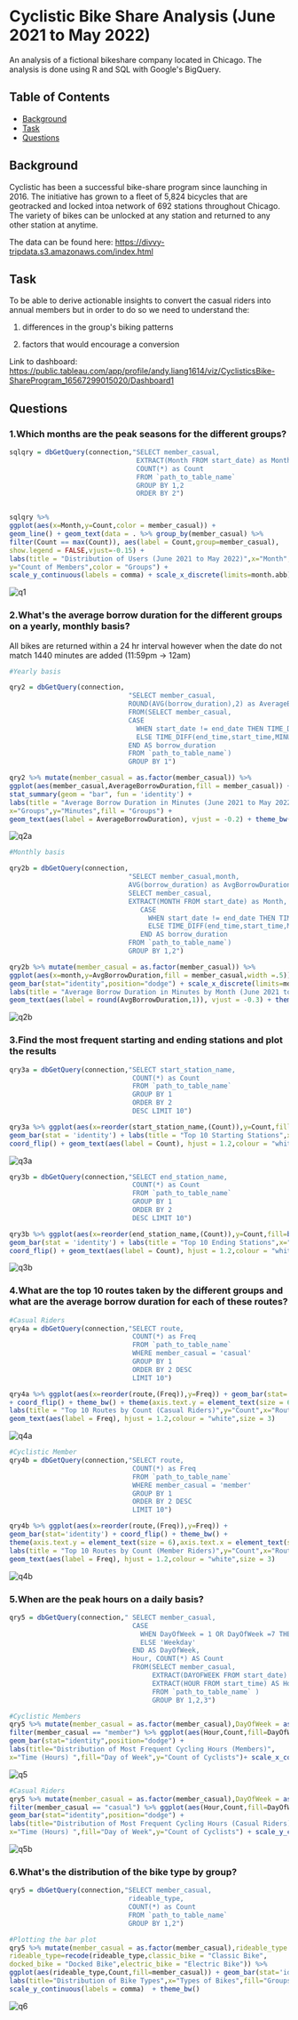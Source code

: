 # Cyclistic Bike Share Analysis (June 2021 to May 2022)

An analysis of a fictional bikeshare company located in Chicago. The analysis is done using R and SQL with Google's BigQuery.

## Table of Contents
   - [Background](#background)
   - [Task](#task)
   - [Questions](#questions)




## Background
Cyclistic has been a successful bike-share program since launching in 2016. The initiative has grown to a fleet of 5,824 bicycles that are geotracked and locked intoa network of 692 stations throughout Chicago. The variety of bikes can be unlocked at any station and returned to any other station at anytime.

The data can be found here: 
https://divvy-tripdata.s3.amazonaws.com/index.html

## Task
To be able to derive actionable insights to convert the casual riders into annual members but in order to do so we need to understand the: 

1. differences in the group's biking patterns

2. factors that would encourage a conversion

Link to dashboard: 
https://public.tableau.com/app/profile/andy.liang1614/viz/CyclisticsBike-ShareProgram_16567299015020/Dashboard1

## Questions


### 1.Which months are the peak seasons for the different groups?

```r
sqlqry = dbGetQuery(connection,"SELECT member_casual,
                                EXTRACT(Month FROM start_date) as Month,
                                COUNT(*) as Count 
                                FROM `path_to_table_name` 
                                GROUP BY 1,2 
                                ORDER BY 2")


sqlqry %>% 
ggplot(aes(x=Month,y=Count,color = member_casual)) + 
geom_line() + geom_text(data = . %>% group_by(member_casual) %>% 
filter(Count == max(Count)), aes(label = Count,group=member_casual),
show.legend = FALSE,vjust=-0.15) +
labs(title = "Distribution of Users (June 2021 to May 2022)",x="Month",
y="Count of Members",color = "Groups") + 
scale_y_continuous(labels = comma) + scale_x_discrete(limits=month.abb) + theme_bw()
```
![q1](https://user-images.githubusercontent.com/73871814/193787876-795d9654-8172-4e46-b9d4-000b5b267910.PNG)



### 2.What's the average borrow duration for the different groups on a yearly, monthly basis?

All bikes are returned within a 24 hr interval however when the date do not match 1440 minutes are added (11:59pm -> 12am)
```r
#Yearly basis

qry2 = dbGetQuery(connection,
                              "SELECT member_casual,
                              ROUND(AVG(borrow_duration),2) as AverageBorrowDuration 
                              FROM(SELECT member_casual,
                              CASE
                                WHEN start_date != end_date THEN TIME_DIFF(end_time,start_time,MINUTE) + 1440
                                ELSE TIME_DIFF(end_time,start_time,MINUTE)
                              END AS borrow_duration
                              FROM `path_to_table_name`)
                              GROUP BY 1")

qry2 %>% mutate(member_casual = as.factor(member_casual)) %>% 
ggplot(aes(member_casual,AverageBorrowDuration,fill = member_casual)) + 
stat_summary(geom = "bar", fun = 'identity') + 
labs(title = "Average Borrow Duration in Minutes (June 2021 to May 2022)",
x="Groups",y="Minutes",fill = "Groups") + 
geom_text(aes(label = AverageBorrowDuration), vjust = -0.2) + theme_bw()
```
![q2a](https://user-images.githubusercontent.com/73871814/193787899-3f3f1f7c-2df0-4fd4-a68a-e73ee9150ff9.PNG)


```r
#Monthly basis

qry2b = dbGetQuery(connection,
                              "SELECT member_casual,month,
                              AVG(borrow_duration) as AvgBorrowDuration FROM(
                              SELECT member_casual,
                              EXTRACT(MONTH FROM start_date) as Month,
                                 CASE
                                   WHEN start_date != end_date THEN TIME_DIFF(end_time,start_time,MINUTE) + 1440
                                   ELSE TIME_DIFF(end_time,start_time,MINUTE)
                                 END AS borrow_duration
                              FROM `path_to_table_name`)
                              GROUP BY 1,2")

qry2b %>% mutate(member_casual = as.factor(member_casual)) %>% 
ggplot(aes(x=month,y=AvgBorrowDuration,fill = member_casual,width =.5)) + 
geom_bar(stat="identity",position="dodge") + scale_x_discrete(limits=month.abb) + 
labs(title = "Average Borrow Duration in Minutes by Month (June 2021 to May 2022)",x="Month",y="Minutes",fill = "Groups") + 
geom_text(aes(label = round(AvgBorrowDuration,1)), vjust = -0.3) + theme_bw()
```

![q2b](https://user-images.githubusercontent.com/73871814/193788063-3400a324-c96d-4f0e-9aee-4723abc25a9c.PNG)



### 3.Find the most frequent starting and ending stations and plot the results 
```r
qry3a = dbGetQuery(connection,"SELECT start_station_name,
                               COUNT(*) as Count
                               FROM `path_to_table_name` 
                               GROUP BY 1 
                               ORDER BY 2 
                               DESC LIMIT 10")

qry3a %>% ggplot(aes(x=reorder(start_station_name,(Count)),y=Count,fill=palette("Paired"))) + 
geom_bar(stat = 'identity') + labs(title = "Top 10 Starting Stations",x="Groups",y="Count",fill = "Groups") + 
coord_flip() + geom_text(aes(label = Count), hjust = 1.2,colour = "white",size = 3) + theme_bw() + theme(legend.position="none")
```
![q3a](https://user-images.githubusercontent.com/73871814/193788453-9bf07080-d2c8-4672-8cb5-81d06e511dc9.PNG)


```r
qry3b = dbGetQuery(connection,"SELECT end_station_name,
                               COUNT(*) as Count
                               FROM `path_to_table_name` 
                               GROUP BY 1 
                               ORDER BY 2 
                               DESC LIMIT 10")

qry3b %>% ggplot(aes(x=reorder(end_station_name,(Count)),y=Count,fill=brewer.pal("Spectral",n=10))) + 
geom_bar(stat = 'identity') + labs(title = "Top 10 Ending Stations",x="Groups",y="Count",fill = "Groups") + 
coord_flip() + geom_text(aes(label = Count), hjust = 1.2,colour = "white",size = 3) + theme_bw() + theme(legend.position="none")

```
![q3b](https://user-images.githubusercontent.com/73871814/193788478-6bf0e285-372e-4f48-96fc-040e4459edc2.PNG)


### 4.What are the top 10 routes taken by the different groups and what are the average borrow duration for each of these routes?
```r
#Casual Riders
qry4a = dbGetQuery(connection,"SELECT route, 
                               COUNT(*) as Freq 
                               FROM `path_to_table_name` 
                               WHERE member_casual = 'casual'
                               GROUP BY 1 
                               ORDER BY 2 DESC
                               LIMIT 10")

qry4a %>% ggplot(aes(x=reorder(route,(Freq)),y=Freq)) + geom_bar(stat='identity') 
+ coord_flip() + theme_bw() + theme(axis.text.y = element_text(size = 6),axis.text.x = element_text(size = 7)) + 
labs(title = "Top 10 Routes by Count (Casual Riders)",y="Count",x="Routes") +
geom_text(aes(label = Freq), hjust = 1.2,colour = "white",size = 3)
```
![q4a](https://user-images.githubusercontent.com/73871814/193788147-45dfc867-805b-4440-8277-2070d179083b.PNG)

```r
#Cyclistic Member
qry4b = dbGetQuery(connection,"SELECT route, 
                               COUNT(*) as Freq 
                               FROM `path_to_table_name` 
                               WHERE member_casual = 'member'
                               GROUP BY 1 
                               ORDER BY 2 DESC
                               LIMIT 10")

qry4b %>% ggplot(aes(x=reorder(route,(Freq)),y=Freq)) + 
geom_bar(stat='identity') + coord_flip() + theme_bw() + 
theme(axis.text.y = element_text(size = 6),axis.text.x = element_text(size = 7)) + 
labs(title = "Top 10 Routes by Count (Member Riders)",y="Count",x="Routes") +
geom_text(aes(label = Freq), hjust = 1.2,colour = "white",size = 3)
```
![q4b](https://user-images.githubusercontent.com/73871814/193788203-dc067fb9-1ec0-47b8-9755-806bbd7f9f3a.PNG)


### 5.When are the peak hours on a daily basis?
```r
qry5 = dbGetQuery(connection," SELECT member_casual,
                               CASE 
                                 WHEN DayOfWeek = 1 OR DayOfWeek =7 THEN 'Weekend'
                                 ELSE 'Weekday'
                               END AS DayOfWeek,
                               Hour, COUNT(*) AS Count 
                               FROM(SELECT member_casual, 
                                    EXTRACT(DAYOFWEEK FROM start_date) as DayOfWeek,
                                    EXTRACT(HOUR FROM start_time) AS Hour 
                                    FROM `path_to_table_name` )
                                    GROUP BY 1,2,3")

#Cyclistic Members
qry5 %>% mutate(member_casual = as.factor(member_casual),DayOfWeek = as.factor(DayOfWeek)) %>% 
filter(member_casual == "member") %>% ggplot(aes(Hour,Count,fill=DayOfWeek,width =.5)) + 
geom_bar(stat="identity",position="dodge") + 
labs(title="Distribution of Most Frequent Cycling Hours (Members)",
x="Time (Hours) ",fill="Day of Week",y="Count of Cyclists")+ scale_x_continuous(labels = comma) + theme_bw()
```
![q5](https://user-images.githubusercontent.com/73871814/193788271-388b7b49-086d-4b57-be2f-128a2fdf0ea9.PNG)


```r
#Casual Riders
qry5 %>% mutate(member_casual = as.factor(member_casual),DayOfWeek = as.factor(DayOfWeek)) %>% 
filter(member_casual == "casual") %>% ggplot(aes(Hour,Count,fill=DayOfWeek,width =.5)) + 
geom_bar(stat="identity",position="dodge") + 
labs(title="Distribution of Most Frequent Cycling Hours (Casual Riders)",
x="Time (Hours) ",fill="Day of Week",y="Count of Cyclists") + scale_y_continuous(labels = comma) + theme_bw()


```
![q5b](https://user-images.githubusercontent.com/73871814/193788295-6a3d1a08-cef7-411a-aa63-ba0b37977045.PNG)


### 6.What's the distribution of the bike type by group?
```r
qry5 = dbGetQuery(connection,"SELECT member_casual,
                              rideable_type,
                              COUNT(*) as Count  
                              FROM `path_to_table_name` 
                              GROUP BY 1,2")

#Plotting the bar plot
qry5 %>% mutate(member_casual = as.factor(member_casual),rideable_type = as.factor(rideable_type),
rideable_type=recode(rideable_type,classic_bike = "Classic Bike", 
docked_bike = "Docked Bike",electric_bike = "Electric Bike")) %>% 
ggplot(aes(rideable_type,Count,fill=member_casual)) + geom_bar(stat='identity',position="dodge")+
labs(title="Distribution of Bike Types",x="Types of Bikes",fill="Groups") + 
scale_y_continuous(labels = comma)  + theme_bw()
```
![q6](https://user-images.githubusercontent.com/73871814/193788312-a43eaeb3-1727-47d6-8295-7a6e2dc79b16.PNG)


